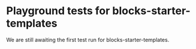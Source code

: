 # Playground tests for blocks-starter-templates
We are still awaiting the first test run for blocks-starter-templates.
